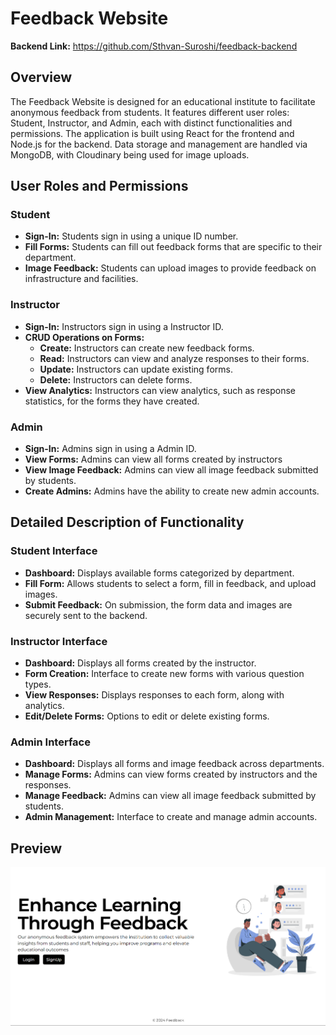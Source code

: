 # Feedback Website

**Backend Link:** https://github.com/Sthvan-Suroshi/feedback-backend

## Overview

The Feedback Website is designed for an educational institute to facilitate anonymous feedback from students. It features different user roles: Student, Instructor, and Admin, each with distinct functionalities and permissions. The application is built using React for the frontend and Node.js for the backend. Data storage and management are handled via MongoDB, with Cloudinary being used for image uploads.

## User Roles and Permissions

### Student

- **Sign-In:** Students sign in using a unique ID number.
- **Fill Forms:** Students can fill out feedback forms that are specific to their department.
- **Image Feedback:** Students can upload images to provide feedback on infrastructure and facilities.

### Instructor

- **Sign-In:** Instructors sign in using a Instructor ID.
- **CRUD Operations on Forms:**
  - **Create:** Instructors can create new feedback forms.
  - **Read:** Instructors can view and analyze responses to their forms.
  - **Update:** Instructors can update existing forms.
  - **Delete:** Instructors can delete forms.
- **View Analytics:** Instructors can view analytics, such as response statistics, for the forms they have created.

### Admin

- **Sign-In:** Admins sign in using a Admin ID.
- **View Forms:** Admins can view all forms created by instructors
- **View Image Feedback:** Admins can view all image feedback submitted by students.
- **Create Admins:** Admins have the ability to create new admin accounts.

## Detailed Description of Functionality

### Student Interface

- **Dashboard:** Displays available forms categorized by department.
- **Fill Form:** Allows students to select a form, fill in feedback, and upload images.
- **Submit Feedback:** On submission, the form data and images are securely sent to the backend.

### Instructor Interface

- **Dashboard:** Displays all forms created by the instructor.
- **Form Creation:** Interface to create new forms with various question types.
- **View Responses:** Displays responses to each form, along with analytics.
- **Edit/Delete Forms:** Options to edit or delete existing forms.

### Admin Interface

- **Dashboard:** Displays all forms and image feedback across departments.
- **Manage Forms:** Admins can view forms created by instructors and the responses.
- **Manage Feedback:** Admins can view all image feedback submitted by students.
- **Admin Management:** Interface to create and manage admin accounts.

## Preview

![homepage](./public/homepage.png)
